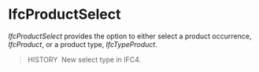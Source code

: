 # IfcProductSelect

_IfcProductSelect_ provides the option to either select a product occurrence, _IfcProduct_, or a product type, _IfcTypeProduct_.<!-- end of definition -->

> HISTORY  New select type in IFC4.


